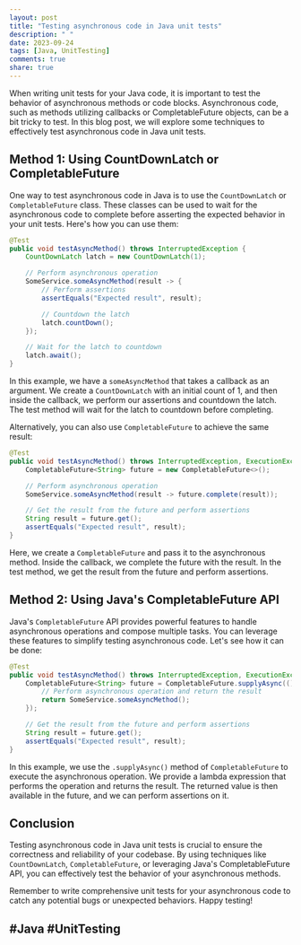 ```yaml
---
layout: post
title: "Testing asynchronous code in Java unit tests"
description: " "
date: 2023-09-24
tags: [Java, UnitTesting]
comments: true
share: true
---
```


When writing unit tests for your Java code, it is important to test the behavior of asynchronous methods or code blocks. Asynchronous code, such as methods utilizing callbacks or CompletableFuture objects, can be a bit tricky to test. In this blog post, we will explore some techniques to effectively test asynchronous code in Java unit tests.

## Method 1: Using CountDownLatch or CompletableFuture

One way to test asynchronous code in Java is to use the `CountDownLatch` or `CompletableFuture` class. These classes can be used to wait for the asynchronous code to complete before asserting the expected behavior in your unit tests. Here's how you can use them:

```java
@Test
public void testAsyncMethod() throws InterruptedException {
    CountDownLatch latch = new CountDownLatch(1);

    // Perform asynchronous operation
    SomeService.someAsyncMethod(result -> {
        // Perform assertions
        assertEquals("Expected result", result);

        // Countdown the latch
        latch.countDown();
    });

    // Wait for the latch to countdown
    latch.await();
}
```

In this example, we have a `someAsyncMethod` that takes a callback as an argument. We create a `CountDownLatch` with an initial count of 1, and then inside the callback, we perform our assertions and countdown the latch. The test method will wait for the latch to countdown before completing.

Alternatively, you can also use `CompletableFuture` to achieve the same result:

```java
@Test
public void testAsyncMethod() throws InterruptedException, ExecutionException {
    CompletableFuture<String> future = new CompletableFuture<>();

    // Perform asynchronous operation
    SomeService.someAsyncMethod(result -> future.complete(result));

    // Get the result from the future and perform assertions
    String result = future.get();
    assertEquals("Expected result", result);
}
```

Here, we create a `CompletableFuture` and pass it to the asynchronous method. Inside the callback, we complete the future with the result. In the test method, we get the result from the future and perform assertions.

## Method 2: Using Java's CompletableFuture API

Java's `CompletableFuture` API provides powerful features to handle asynchronous operations and compose multiple tasks. You can leverage these features to simplify testing asynchronous code. Let's see how it can be done:

```java
@Test
public void testAsyncMethod() throws InterruptedException, ExecutionException {
    CompletableFuture<String> future = CompletableFuture.supplyAsync(() -> {
        // Perform asynchronous operation and return the result
        return SomeService.someAsyncMethod();
    });

    // Get the result from the future and perform assertions
    String result = future.get();
    assertEquals("Expected result", result);
}
```

In this example, we use the `.supplyAsync()` method of `CompletableFuture` to execute the asynchronous operation. We provide a lambda expression that performs the operation and returns the result. The returned value is then available in the future, and we can perform assertions on it.

## Conclusion

Testing asynchronous code in Java unit tests is crucial to ensure the correctness and reliability of your codebase. By using techniques like `CountDownLatch`, `CompletableFuture`, or leveraging Java's CompletableFuture API, you can effectively test the behavior of your asynchronous methods. 

Remember to write comprehensive unit tests for your asynchronous code to catch any potential bugs or unexpected behaviors. Happy testing! 

## #Java #UnitTesting